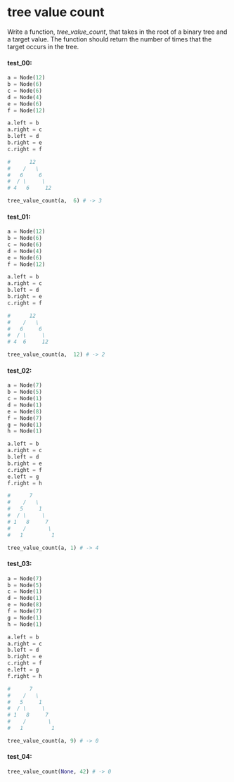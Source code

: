 # tree value count

Write a function, *tree\_value\_count*, that takes in the root of a binary tree and a target value.
The function should return the number of times that the target occurs in the tree.

#### test_00:

```python
a = Node(12)
b = Node(6)
c = Node(6)
d = Node(4)
e = Node(6)
f = Node(12)

a.left = b
a.right = c
b.left = d
b.right = e
c.right = f

#      12
#    /   \
#   6     6
#  / \     \
# 4   6     12

tree_value_count(a,  6) # -> 3
```

#### test_01:

```python
a = Node(12)
b = Node(6)
c = Node(6)
d = Node(4)
e = Node(6)
f = Node(12)

a.left = b
a.right = c
b.left = d
b.right = e
c.right = f

#      12
#    /   \
#   6     6
#  / \     \
# 4  6     12

tree_value_count(a,  12) # -> 2
```

#### test_02:

```python
a = Node(7)
b = Node(5)
c = Node(1)
d = Node(1)
e = Node(8)
f = Node(7)
g = Node(1)
h = Node(1)

a.left = b
a.right = c
b.left = d
b.right = e
c.right = f
e.left = g
f.right = h

#      7
#    /   \
#   5     1
#  / \     \
# 1   8     7
#    /       \
#   1         1

tree_value_count(a, 1) # -> 4
```

#### test_03:

```python
a = Node(7)
b = Node(5)
c = Node(1)
d = Node(1)
e = Node(8)
f = Node(7)
g = Node(1)
h = Node(1)

a.left = b
a.right = c
b.left = d
b.right = e
c.right = f
e.left = g
f.right = h

#      7
#    /   \
#   5     1
#  / \     \
# 1   8     7
#    /       \
#   1         1

tree_value_count(a, 9) # -> 0
```

#### test_04:

```python
tree_value_count(None, 42) # -> 0
```